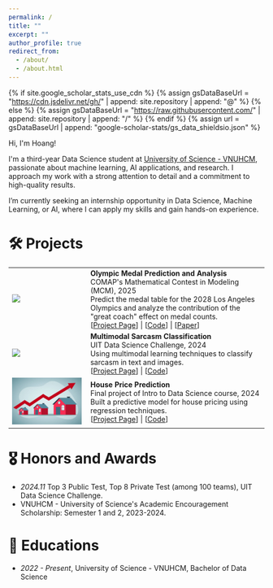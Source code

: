 ```yaml
---
permalink: /
title: ""
excerpt: ""
author_profile: true
redirect_from: 
  - /about/
  - /about.html
---
```


{% if site.google_scholar_stats_use_cdn %}
{% assign gsDataBaseUrl = "https://cdn.jsdelivr.net/gh/" | append: site.repository | append: "@" %}
{% else %}
{% assign gsDataBaseUrl = "https://raw.githubusercontent.com/" | append: site.repository | append: "/" %}
{% endif %}
{% assign url = gsDataBaseUrl | append: "google-scholar-stats/gs_data_shieldsio.json" %}

<span class='anchor' id='about-me'></span>

Hi, I'm Hoang!

I'm a third-year Data Science student at [University of Science - VNUHCM](https://hcmus.edu.vn/), passionate about machine learning, AI applications, and research. I approach my work with a strong attention to detail and a commitment to high-quality results.

I’m currently seeking an internship opportunity in Data Science, Machine Learning, or AI, where I can apply my skills and gain hands-on experience.


<!-- My research interest includes neural machine translation and computer vision. I have published more than 100 papers at the top international AI conferences with total <a href='https://scholar.google.com/citations?user=DhtAFkwAAAAJ'>google scholar citations <strong><span id='total_cit'>260000+</span></strong></a> (You can also use google scholar badge <a href='https://scholar.google.com/citations?user=DhtAFkwAAAAJ'><img src="https://img.shields.io/endpoint?url={{ url | url_encode }}&logo=Google%20Scholar&labelColor=f6f6f6&color=9cf&style=flat&label=citations"></a>). -->


<!-- # 🔥 News
- *2022.02*: &nbsp;🎉🎉 Lorem ipsum dolor sit amet, consectetur adipiscing elit. Vivamus ornare aliquet ipsum, ac tempus justo dapibus sit amet. 
- *2022.02*: &nbsp;🎉🎉 Lorem ipsum dolor sit amet, consectetur adipiscing elit. Vivamus ornare aliquet ipsum, ac tempus justo dapibus sit amet.  -->

<!-- # 📝 Publications 

<div class='paper-box'><div class='paper-box-image'><div><div class="badge">CVPR 2016</div><img src='images/500x300.png' alt="sym" width="100%"></div></div>
<div class='paper-box-text' markdown="1">

[Deep Residual Learning for Image Recognition](https://openaccess.thecvf.com/content_cvpr_2016/papers/He_Deep_Residual_Learning_CVPR_2016_paper.pdf)

**Kaiming He**, Xiangyu Zhang, Shaoqing Ren, Jian Sun

[**Project**](https://scholar.google.com/citations?view_op=view_citation&hl=zh-CN&user=DhtAFkwAAAAJ&citation_for_view=DhtAFkwAAAAJ:ALROH1vI_8AC) <strong><span class='show_paper_citations' data='DhtAFkwAAAAJ:ALROH1vI_8AC'></span></strong>
- Lorem ipsum dolor sit amet, consectetur adipiscing elit. Vivamus ornare aliquet ipsum, ac tempus justo dapibus sit amet. 
</div>
</div>

- [Lorem ipsum dolor sit amet, consectetur adipiscing elit. Vivamus ornare aliquet ipsum, ac tempus justo dapibus sit amet](https://github.com), A, B, C, **CVPR 2020** -->

# 🛠️ Projects

<!-- <div class='paper-box'><div class='paper-box-image'><div><img src='https://github.com/tmhoanggg/MCM2025_Olympic-Medal-Prediction-and-Analysis/blob/main/results/medal_table.png?raw=true' alt="sym" width="70%"></div></div>
<div class='paper-box-text' markdown="1" style="width: 70%;">

[**Olympic Medal Prediction and Analysis**](https://tmhoanggg.github.io/MCM2025_Olympic-Medal-Prediction-and-Analysis) \\
COMAP's Mathematical Contest in Modeling (MCM), 2025\\
Predict the medal table for the 2028 Los Angeles Olympics and analyze the contribution of the "great coach" effect on medal counts.\\
[**ProjectPage**](https://tmhoanggg.github.io/MCM2025_Olympic-Medal-Prediction-and-Analysis) | 
[**Code**](https://github.com/tmhoanggg/MCM2025_Olympic-Medal-Prediction-and-Analysis) | 
[**Paper**](https://github.com/tmhoanggg/MCM2025_Olympic-Medal-Prediction-and-Analysis/blob/main/2526908.pdf)  
</div>
</div>


<div class='paper-box'><div class='paper-box-image'><div><img src='https://github.com/user-attachments/assets/8ad4fa12-401a-4516-a73f-888abd9468ac' alt="sym" width="70%"></div></div>
<div class='paper-box-text' markdown="1" style="width: 70%;">

[**Multimodal Sarcasm Classification**](https://tmhoanggg.github.io/Multimodal-Sarcasm-Detection) \\
UIT Data Science Challenge, 2024\\
Using multimodal learning techniques to classify sarcasm in text and images.  \\
[**ProjectPage**](https://tmhoanggg.github.io/Multimodal-Sarcasm-Detection) | 
[**Code**](https://github.com/tmhoanggg/Multimodal-Sarcasm-Detection)  
</div>
</div>


<div class='paper-box'><div class='paper-box-image'><div><img src='images/house_price.png' alt="sym" width="70%"></div></div>
<div class='paper-box-text' markdown="1" style="width: 70%;">

[**House Price Prediction**](https://tmhoanggg.github.io/House-Price-Prediction) \\
Final project of Intro to Data Science course, 2024 \\
Built a predictive model for house pricing using regression techniques.  \\
[**ProjectPage**](https://tmhoanggg.github.io/House-Price-Prediction) | 
[**Code**](https://github.com/tmhoanggg/House-Price-Prediction)  
</div>
</div> -->


<table>
  <tr>
    <td style="width: 30%;"><img src="https://github.com/tmhoanggg/MCM2025_Olympic-Medal-Prediction-and-Analysis/blob/main/results/medal_table.png?raw=true" width="100%"></td>
    <td style="width: 70%; padding-left: 10px;">
      <b>Olympic Medal Prediction and Analysis</b><br>
      COMAP's Mathematical Contest in Modeling (MCM), 2025<br>
      Predict the medal table for the 2028 Los Angeles Olympics and analyze the contribution of the "great coach" effect on medal counts.<br>
      [<a href="https://tmhoanggg.github.io/MCM2025_Olympic-Medal-Prediction-and-Analysis">Project Page</a>] | 
      [<a href="https://github.com/tmhoanggg/MCM2025_Olympic-Medal-Prediction-and-Analysis">Code</a>] | 
      [<a href="https://github.com/tmhoanggg/MCM2025_Olympic-Medal-Prediction-and-Analysis/blob/main/2526908.pdf">Paper</a>]
    </td>
  </tr>
  
  <tr>
    <td style="width: 30%;"><img src="https://github.com/user-attachments/assets/8ad4fa12-401a-4516-a73f-888abd9468ac" width="100%"></td>
    <td style="width: 70%; padding-left: 10px;">
      <b>Multimodal Sarcasm Classification</b><br>
      UIT Data Science Challenge, 2024<br>
      Using multimodal learning techniques to classify sarcasm in text and images.<br>
      [<a href="https://tmhoanggg.github.io/Multimodal-Sarcasm-Detection">Project Page</a>] | 
      [<a href="https://github.com/tmhoanggg/Multimodal-Sarcasm-Detection">Code</a>]
    </td>
  </tr>

  <tr>
    <td style="width: 30%;"><img src="images/house_price.png" width="100%"></td>
    <td style="width: 70%; padding-left: 10px;">
      <b>House Price Prediction</b><br>
      Final project of Intro to Data Science course, 2024<br>
      Built a predictive model for house pricing using regression techniques.<br>
      [<a href="https://tmhoanggg.github.io/House-Price-Prediction">Project Page</a>] | 
      [<a href="https://github.com/tmhoanggg/House-Price-Prediction">Code</a>]
    </td>
  </tr>
</table>


# 🎖 Honors and Awards
- *2024.11* Top 3 Public Test, Top 8 Private Test (among 100 teams), UIT Data Science Challenge. 
- VNUHCM - University of Science's Academic Encouragement Scholarship: Semester 1 and 2, 2023-2024.

# 📖 Educations
- *2022 - Present*, University of Science - VNUHCM, Bachelor of Data Science

<!-- # 💬 Invited Talks
- *2021.06*, Lorem ipsum dolor sit amet, consectetur adipiscing elit. Vivamus ornare aliquet ipsum, ac tempus justo dapibus sit amet. 
- *2021.03*, Lorem ipsum dolor sit amet, consectetur adipiscing elit. Vivamus ornare aliquet ipsum, ac tempus justo dapibus sit amet.  \| [\[video\]](https://github.com/) -->

<!-- # 💻 Experience
- *2024.02 - Present*, [AISIA Research Lab](https://aisia.vn/), Ho Chi Minh City, Vietnam. -->